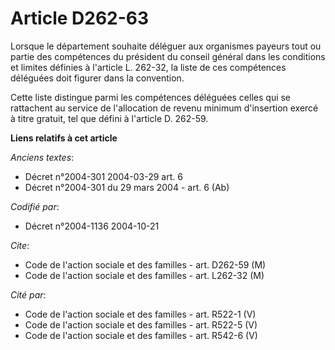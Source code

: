 # Article D262-63

Lorsque le département souhaite déléguer aux organismes payeurs tout ou partie des compétences du président du conseil
général dans les conditions et limites définies à l'article L. 262-32, la liste de ces compétences déléguées doit figurer
dans la convention.

Cette liste distingue parmi les compétences déléguées celles qui se rattachent au service de l'allocation de revenu minimum
d'insertion exercé à titre gratuit, tel que défini à l'article D. 262-59.

**Liens relatifs à cet article**

_Anciens textes_:

  - Décret n°2004-301 2004-03-29 art. 6
  - Décret n°2004-301 du 29 mars 2004 - art. 6 (Ab)

_Codifié par_:

  - Décret n°2004-1136 2004-10-21

_Cite_:

  - Code de l'action sociale et des familles - art. D262-59 (M)
  - Code de l'action sociale et des familles - art. L262-32 (M)

_Cité par_:

  - Code de l'action sociale et des familles - art. R522-1 (V)
  - Code de l'action sociale et des familles - art. R522-5 (V)
  - Code de l'action sociale et des familles - art. R542-6 (V)
